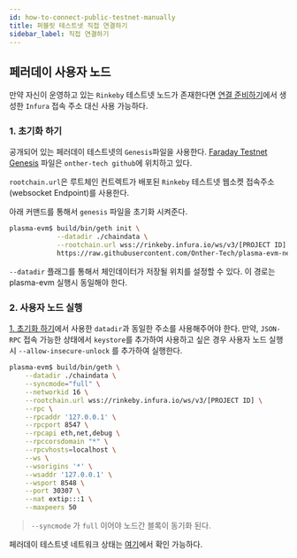 ```yaml
---
id: how-to-connect-public-testnet-manually
title: 퍼블릿 테스트넷 직접 연결하기
sidebar_label: 직접 연결하기
---
```


## 페러데이 사용자 노드

만약 자신이 운영하고 있는 `Rinkeby` 테스트넷 노드가 존재한다면 [연결 준비하기](how-to-connect-public-testnet-prepare)에서 생성한 `Infura` 접속 주소 대신 사용 가능하다.

### 1. 초기화 하기

공개되어 있는 페러데이 테스트넷의 `Genesis`파일을 사용한다.
[Faraday Testnet Genesis](https://github.com/Onther-Tech/plasma-evm-networks/tree/master/faraday-testnet) 파일은 `onther-tech github`에 위치하고 있다.

`rootchain.url`은 루트체인 컨트렉트가 배포된 `Rinkeby` 테스트넷 웹소켓 접속주소(websocket Endpoint)를 사용한다.

아래 커맨드를 통해서 `genesis` 파일을 초기화 시켜준다.

```bash
plasma-evm$ build/bin/geth init \
            --datadir ./chaindata \
            --rootchain.url wss://rinkeby.infura.io/ws/v3/[PROJECT ID] \
            https://raw.githubusercontent.com/Onther-Tech/plasma-evm-networks/master/faraday-testnet/faraday.json
```

`--datadir` 플래그를 통해서 체인데이터가 저장될 위치를 설정할 수 있다. 이 경로는 plasma-evm 실행시 동일해야 한다.

### 2. 사용자 노드 실행

[1. 초기화 하기](how-to-connect-public-testnet-manually#2-%EC%B4%88%EA%B8%B0%ED%99%94-%ED%95%98%EA%B8%B0)에서 사용한 `datadir`과 동일한 주소를 사용해주어야 한다.
만약, `JSON-RPC` 접속 가능한 상태에서 `keystore`를 추가하여 사용하고 싶은 경우 사용자 노드 실행시 `--allow-insecure-unlock` 를 추가하여 실행한다.

```bash
plasma-evm$ build/bin/geth \
    --datadir ./chaindata \
    --syncmode="full" \
    --networkid 16 \
    --rootchain.url wss://rinkeby.infura.io/ws/v3/[PROJECT ID] \
    --rpc \
    --rpcaddr '127.0.0.1' \
    --rpcport 8547 \
    --rpcapi eth,net,debug \
    --rpccorsdomain "*" \
    --rpcvhosts=localhost \
    --ws \
    --wsorigins '*' \
    --wsaddr '127.0.0.1' \
    --wsport 8548 \
    --port 30307 \
    --nat extip:::1 \
    --maxpeers 50
```

> `--syncmode` 가 `full` 이어야 노드간 블록이 동기화 된다.

페러데이 테스트넷 네트워크 상태는 [여기](http://ethstats.faraday.tokamak.network/)에서 확인 가능하다.